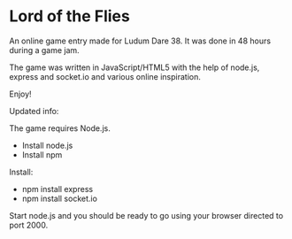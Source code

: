 Lord of the Flies
=================

An online game entry made for Ludum Dare 38. It was done in 48 hours during a game jam.

The game was written in JavaScript/HTML5 with the help of node.js, express and socket.io and various online inspiration.

Enjoy!

Updated info:

The game requires Node.js.

* Install node.js
* Install npm

Install: 
* npm install express
* npm install socket.io

Start node.js and you should be ready to go using your browser directed to port 2000.
